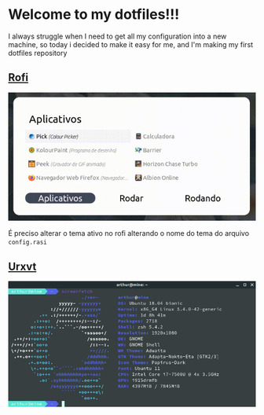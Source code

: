 # Welcome to my dotfiles!!!

I always struggle when I need to get all my configuration into a new machine, so today i decided to make it easy for me, and I'm making my first dotfiles repository


## [Rofi](https://github.com/davatorium/rofi)

![rofi](https://raw.githubusercontent.com/Arthurcn96/dotfiles/master/.images/animado.gif)


É preciso alterar o tema ativo no rofi alterando o nome do tema do arquivo `config.rasi`

## [Urxvt](https://github.com/exg/rxvt-unicode)

![Urxvt](https://raw.githubusercontent.com/Arthurcn96/dotfiles/master/.images/xresource.png)
